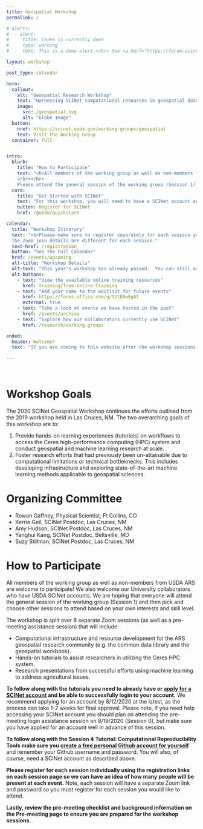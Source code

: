 ```yaml
---
title: Geospatial Workshop
permalink: /

# alerts:
#  - alert:
#     title: Ceres is currently down
#     type: warning
#     text: This is a demo alert </br> See <a herf="https://forum.scinet.usda.gov/c/announcements/6">the SCINet Forum Announcements page</a> for more information.

layout: workshop

post_type: calendar

hero:
  callout:
    alt: "Geospatial Research Workshop"
    text: "Harnessing SCINet computational resources in geospatial data science to further sustainable and intensified agriculture"
    image:
      src: /geospatial.svg
      alt: "Globe Image"
  button:
    href: https://scinet.usda.gov/working-groups/geospatial
    text: Visit the Working Group
  container: full


intro:
  blurb:
    title: "How to Participate"
    text: "<b>All members of the working group as well as non-members from USDA ARS are welcome to participate!</b> We also welcome our University collaborators who have USDA SCINet accounts. 
    </br></br>
    Please attend the general session of the working group (Session 1) and then pick and choose other sessions to attend based on your own interests and skill level."
  card: 
    title: "Get Started with SCINet"
    text: "For this workshop, you will need to have a SCINet account and be able to successfully log in. We recommend applying for an account at least two weeks prior to the first session"
    button: Register for SCINet
    href: /guide/quickstart

calendar:
  title: "Workshop Itinerary"
  text: "<b>Please make sure to register separately for each session you plan on attending.</b> </br> 
  The Zoom join details are different for each session."
  text-href: /registration
  button: "See the Full Calendar"
  href: /events/upcoming
  alt-title: "Workshop Details"
  alt-text: "This year's workshop has already passed.  You can still access the content from our workshop archive. All of the tutorials we covered during the workshop have been formatted such that you can follow along with them anytime on your own and at your own pace from our webpages."
  alt-buttons:
    - text: "View the available online training resources"
      href: training/free-online-training
    - text: "Add your name to the waitlist for future events"
      href: https://forms.office.com/g/tVtE8wEgAt
      external: true
    - text: "Take a look at events we have hosted in the past"
      href: /events/archive
    - text: "Explore how our collaborators currently use SCINet"
      href: /research/working-groups

ended:
  header: Welcome!
  text: "If you are coming to this website after the workshop sessions have ended, welcome! All the tutorials we covered during the workshop have been formatted such that you can follow along with them anytime on your own and at your own pace from our webpages. Access session content, including all tutorials, using the “Session Archive” tabs at the very top of this homepage. If you run into any errors, feel free to notify the organizing committee so that we can correct the content. Thank you and happy learning!" 

---
```

<br>

# Workshop Goals

The 2020 SCINet Geospatial Workshop continues the efforts outlined from the 2019 workshop held in Las Cruces, NM. The two overarching goals of this workshop are to:

1. Provide hands-on learning experiences (tutorials) on workflows to access the Ceres high-performance computing (HPC) system and conduct geospatial and machine learning research at scale.
1. Foster research efforts that had previously been un-attainable due to computational limitations or technical bottleknecks. This includes developing infrastructure and exploring state-of-the-art machine learning methods applicable to geospatial sciences.


# Organizing Committee

* Rowan Gaffney, Physical Scientist, Ft Collins, CO
* Kerrie Geil, SCINet Postdoc, Las Cruces, NM
* Amy Hudson, SCINet Postdoc, Las Cruces, NM
* Yanghui Kang, SCINet Postdoc, Beltsville, MD
* Suzy Stillman, SCINet Postdoc, Las Cruces, NM


# How to Participate

All members of the working group as well as non-members from USDA ARS are welcome to participate! We also welcome our University collaborators who have USDA SCINet accounts. We are hoping that everyone will attend the general session of the working group (Session 1) and then pick and choose other sessions to attend based on your own interests and skill level.

The workshop is split over 6 separate Zoom sessions (as well as a pre-meeting assistance session) that will include:

* Computational infrastructure and resource development for the ARS geospatial research community (e.g. the common data library and the geospatial workbook).
* Hands-on tutorials to assist researchers in utilizing the Ceres HPC system.
* Research presentations from successful efforts using machine learning to address agricultural issues.

**To follow along with the tutorials you need to already have or [apply for a SCINet account](https://scinet.usda.gov/signup/) and be able to successfully login to your account.**  We recommend applying for an account by 8/12/2020 at the latest, as the process can take 1-2 weeks for final approval. Please note, if you need help accessing your SCINet account you should plan on attending the pre-meeting login assistance session on 8/19/2020 (Session 0), but make sure you have applied for an account well in advance of this session.

**To follow along with the Session 4 Tutorial: Computational Reproducibility Tools make sure you [create a free personal Github account for yourself](https://github.com/join)** and remember your Github username and password. You will also, of course, need a SCINet account as described above.

**Please register for each session individually using the registration links on each session page so we can have an idea of how many people will be present at each event.** Note, each session will have a separate Zoom link and password so you must register for each session you would like to attend.

**Lastly, review the pre-meeting checklist and background information on the Pre-meeting page to ensure you are prepared for the workshop sessions.**

<br>
